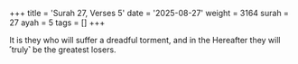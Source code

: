 +++
title = 'Surah 27, Verses 5'
date = '2025-08-27'
weight = 3164
surah = 27
ayah = 5
tags = []
+++

It is they who will suffer a dreadful torment, and in the Hereafter they will ˹truly˺ be the greatest losers.